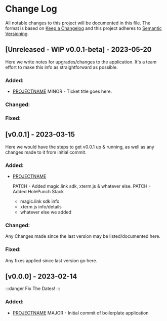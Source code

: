 # Change Log 

All notable changes to this project will be documented in this file.
The format is based on [Keep a Changelog](http://keepachangelog.com/)
and this project adheres to [Semantic Versioning](http://semver.org/).
 
## [Unreleased - WIP v0.0.1-beta] - 2023-05-20
 
Here we write notes for upgrades/changes to the application. 
It's a team effort to make this info as straightforward as possible.
 
### Added:

- [PROJECTNAME](http://tickets.projectname.com/browse/PROJECTNAME)
  MINOR - Ticket title goes here.
 
### Changed:
 
### Fixed:
 


## [v0.0.1] - 2023-03-15
  
Here we would have the steps to get v0.0.1 up & running, 
as well as any changes made to it from initial commit.
 
### Added:

- [PROJECTNAME](http://tickets.projectname.com/browse/PROJECTNAME)
  
  PATCH - Added magic.link sdk, xterm.js & whatever else.
  PATCH - Added HolePunch Stack
    - magic.link sdk info
    - xterm.js info/details
    - whatever else we added

### Changed:
  
Any Changes made since the last version may be listed/documented here.
 
### Fixed:
 
 Any fixes applied since last version go here.

 


## [v0.0.0] - 2023-02-14 

:::danger
Fix The Dates!
:::

### Added:
   - [PROJECTNAME](http://tickets.projectname.com/browse/PROJECTNAME)
      MAJOR - Initial commit of boilerplate application


